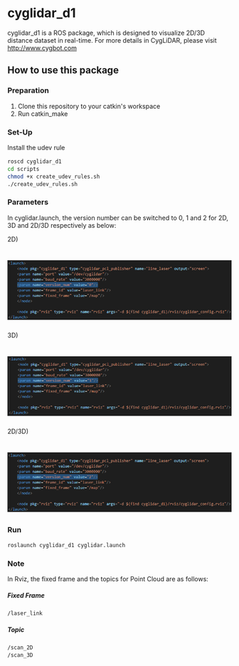 # cyglidar_d1
cyglidar_d1 is a ROS package, which is designed to visualize 2D/3D distance dataset in real-time.
For more details in CygLiDAR, please visit http://www.cygbot.com

## How to use this package

### Preparation
1) Clone this repository to your catkin's workspace
2) Run catkin_make

### Set-Up
Install the udev rule
```bash
roscd cyglidar_d1
cd scripts
chmod +x create_udev_rules.sh
./create_udev_rules.sh
```

### Parameters
In cyglidar.launch, the version number can be switched to 0, 1 and 2 for 2D, 3D and 2D/3D respectively as below:

2D)
<h1 align="left">
  <img src="screenshots/param_2d.png" width="600"/>
</h1>

3D)
<h1 align="left">
  <img src="screenshots/param_3d.png" width="600"/>
</h1>

2D/3D)
<h1 align="left">
  <img src="screenshots/param_2d3d.png" width="600"/>
</h1>

### Run
```bash
roslaunch cyglidar_d1 cyglidar.launch
```

### Note
In Rviz, the fixed frame and the topics for Point Cloud are as follows:

##### Fixed Frame
```bash
/laser_link
```

##### Topic
```bash
/scan_2D
/scan_3D
```
